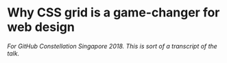 # Why CSS grid is a game-changer for web design

*For GitHub Constellation Singapore 2018. This is sort of a transcript of the talk.*
